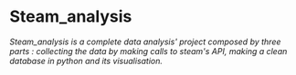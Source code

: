 # Steam_analysis

*Steam_analysis is a complete data analysis' project composed by three parts : collecting the data by making calls to steam's API, making a clean database in python and its visualisation.*

